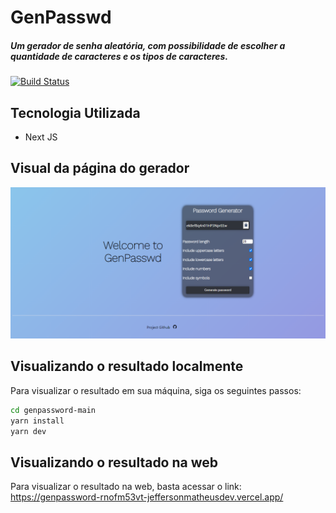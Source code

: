# GenPasswd
##### Um gerador de senha aleatória, com possibilidade de escolher a quantidade de caracteres e os tipos de caracteres. 
[![Build Status](https://travis-ci.org/joemccann/dillinger.svg?branch=master)](https://travis-ci.org/joemccann/dillinger)



## Tecnologia Utilizada

- Next JS

## Visual da página do gerador

![Foo](https://github.com/jeffersonmatheusdev/genpassword/blob/main/Prints/homepage.png?raw=true)

## Visualizando o resultado localmente

Para visualizar o resultado em sua máquina, siga os seguintes passos:
```sh
cd genpassword-main
yarn install
yarn dev
```

## Visualizando o resultado na web

Para visualizar o resultado na web, basta acessar o link:
https://genpassword-rnofm53vt-jeffersonmatheusdev.vercel.app/
